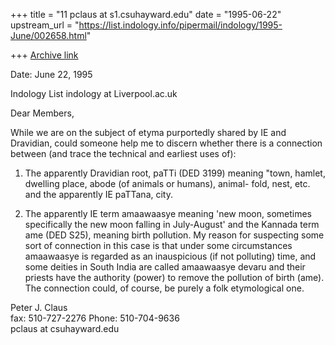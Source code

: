 +++
title = "11 pclaus at s1.csuhayward.edu"
date = "1995-06-22"
upstream_url = "https://list.indology.info/pipermail/indology/1995-June/002658.html"

+++
[Archive link](https://list.indology.info/pipermail/indology/1995-June/002658.html)

Date: June 22, 1995 

Indology List
indology at Liverpool.ac.uk

Dear Members,

While we are on the subject of etyma purportedly shared by IE and
Dravidian, could someone help me to discern whether there is a
connection between (and trace the technical and earliest uses
of):

1) The apparently Dravidian root, paTTi (DED 3199) meaning "town,
hamlet, dwelling place, abode (of animals or humans), animal-
fold, nest, etc. and the apparently IE paTTana, city.

2) The apparently IE term amaawaasye meaning 'new moon, sometimes
specifically the new moon falling in July-August' and the Kannada
term ame (DED S25), meaning birth pollution. My reason for
suspecting some sort of connection in this case is that under
some circumstances amaawaasye is regarded as an inauspicious (if
not polluting) time, and some deities in South India are called
amaawaasye devaru and their priests have the authority (power) to
remove the pollution of birth (ame). The connection could, of
course, be purely a folk etymological one. 

Peter J. Claus                        
fax: 510-727-2276
Phone: 510-704-9636     
pclaus at csuhayward.edu





